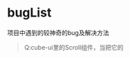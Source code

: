 # bugList
项目中遇到的较神奇的bug及解决方法

> Q:cube-ui里的Scroll组件，当把它的<style lang="stylus" rel="stylesheet/stylus">改成自己项目sass的<style lang="scss" type="text/css" scoped>,
  会导致滚动效果失效</br>
> A:原因排查了一下，cube-scroll-list-wrapper 里本应该设置了display:inline-block，但是由于scoped的隔绝传递，所以UI组件的样式设置没有起作用。去掉scoped可以解决，但是这样会违背了原来组件样式相互独立的初衷。可以用深度作用选择器**>>>**来进行加深传递，不支持">>>"的sass可以用"**/deep/**，例如</br>
```js
.example /deep/ {
  display:inline-block;
}
```
